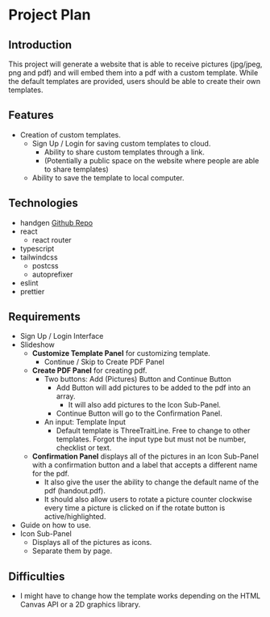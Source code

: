 # Project Plan

## Introduction

This project will generate a website that is able to receive pictures (jpg/jpeg, png and pdf) and will embed them into a pdf with a custom template. While the default templates are provided, users should be able to create their own templates.

## Features

- Creation of custom templates.
  - Sign Up / Login for saving custom templates to cloud.
    - Ability to share custom templates through a link.
    - (Potentially a public space on the website where people are able to share templates)
  - Ability to save the template to local computer.

## Technologies

- handgen [Github Repo](https://github.com/OwenTruong/Handout-Generator)
- react
  - react router
- typescript
- tailwindcss
  - postcss
  - autoprefixer
- eslint
- prettier

## Requirements

- Sign Up / Login Interface
- Slideshow
  - **Customize Template Panel** for customizing template.
    - Continue / Skip to Create PDF Panel
  - **Create PDF Panel** for creating pdf.
    - Two buttons: Add (Pictures) Button and Continue Button
      - Add Button will add pictures to be added to the pdf into an array.
        - It will also add pictures to the Icon Sub-Panel.
      - Continue Button will go to the Confirmation Panel.
    - An input: Template Input
      - Default template is ThreeTraitLine. Free to change to other templates. Forgot the input type but must not be number, checklist or text.
  - **Confirmation Panel** displays all of the pictures in an Icon Sub-Panel with a confirmation button and a label that accepts a different name for the pdf.
    - It also give the user the ability to change the default name of the pdf (handout.pdf).
    - It should also allow users to rotate a picture counter clockwise every time a picture is clicked on if the rotate button is active/highlighted.
- Guide on how to use.
- Icon Sub-Panel
  - Displays all of the pictures as icons.
  - Separate them by page.

## Difficulties

- I might have to change how the template works depending on the HTML Canvas API or a 2D graphics library.
